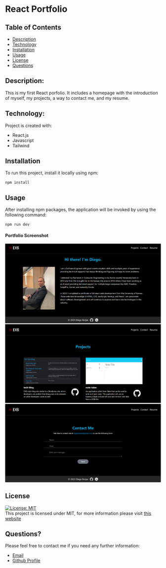 # React Portfolio

## Table of Contents

- [Description](#description)
- [Technology](#Technology)
- [Installation](#installation)
- [Usage](#usage)
- [License](#license)
- [Questions](#questions)

## Description:

This is my first React porfolio. It includes a homepage with the introduction of myself, my projects, a way to contact me, and my resume.

## Technology:

Project is created with:

- React.js
- Javascript
- Tailwind

## Installation

To run this project, install it locally using npm:

```
npm install
```

## Usage

After installing npm packages, the application will be invoked by using the following command:

```
npm run dev
```


#### Portfolio Screenshot

![Screenshot](./src/assets/pictures/screenshots/home.png)
![Screenshot](./src/assets/pictures/screenshots/projects.png)
![Screenshot](./src/assets/pictures/screenshots/contact.png)

## License

[![License: MIT](https://img.shields.io/badge/License-MIT-yellow.svg)](https://opensource.org/licenses/MIT) <br>
This project is licensed under MIT, for more information please visit [this website](https://opensource.org/licenses/MIT)

## Questions?

Please feel free to contact me if you need any further information:

- [Email](mailto:diegoborjas@gmail.com)
- [Github Profile](https://github.com/DiegoABorjas)
